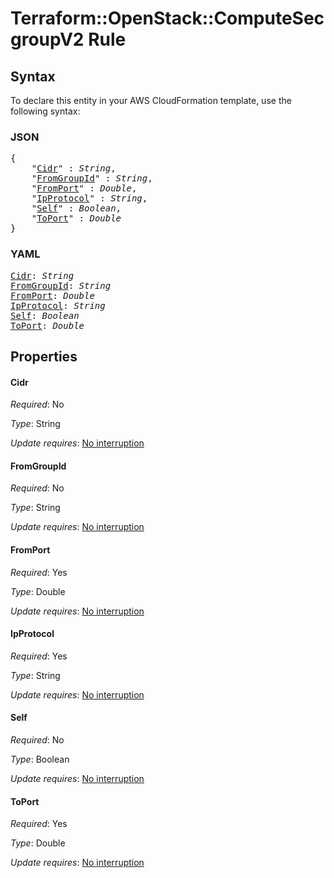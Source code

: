 # Terraform::OpenStack::ComputeSecgroupV2 Rule

## Syntax

To declare this entity in your AWS CloudFormation template, use the following syntax:

### JSON

<pre>
{
    "<a href="#cidr" title="Cidr">Cidr</a>" : <i>String</i>,
    "<a href="#fromgroupid" title="FromGroupId">FromGroupId</a>" : <i>String</i>,
    "<a href="#fromport" title="FromPort">FromPort</a>" : <i>Double</i>,
    "<a href="#ipprotocol" title="IpProtocol">IpProtocol</a>" : <i>String</i>,
    "<a href="#self" title="Self">Self</a>" : <i>Boolean</i>,
    "<a href="#toport" title="ToPort">ToPort</a>" : <i>Double</i>
}
</pre>

### YAML

<pre>
<a href="#cidr" title="Cidr">Cidr</a>: <i>String</i>
<a href="#fromgroupid" title="FromGroupId">FromGroupId</a>: <i>String</i>
<a href="#fromport" title="FromPort">FromPort</a>: <i>Double</i>
<a href="#ipprotocol" title="IpProtocol">IpProtocol</a>: <i>String</i>
<a href="#self" title="Self">Self</a>: <i>Boolean</i>
<a href="#toport" title="ToPort">ToPort</a>: <i>Double</i>
</pre>

## Properties

#### Cidr

_Required_: No

_Type_: String

_Update requires_: [No interruption](https://docs.aws.amazon.com/AWSCloudFormation/latest/UserGuide/using-cfn-updating-stacks-update-behaviors.html#update-no-interrupt)

#### FromGroupId

_Required_: No

_Type_: String

_Update requires_: [No interruption](https://docs.aws.amazon.com/AWSCloudFormation/latest/UserGuide/using-cfn-updating-stacks-update-behaviors.html#update-no-interrupt)

#### FromPort

_Required_: Yes

_Type_: Double

_Update requires_: [No interruption](https://docs.aws.amazon.com/AWSCloudFormation/latest/UserGuide/using-cfn-updating-stacks-update-behaviors.html#update-no-interrupt)

#### IpProtocol

_Required_: Yes

_Type_: String

_Update requires_: [No interruption](https://docs.aws.amazon.com/AWSCloudFormation/latest/UserGuide/using-cfn-updating-stacks-update-behaviors.html#update-no-interrupt)

#### Self

_Required_: No

_Type_: Boolean

_Update requires_: [No interruption](https://docs.aws.amazon.com/AWSCloudFormation/latest/UserGuide/using-cfn-updating-stacks-update-behaviors.html#update-no-interrupt)

#### ToPort

_Required_: Yes

_Type_: Double

_Update requires_: [No interruption](https://docs.aws.amazon.com/AWSCloudFormation/latest/UserGuide/using-cfn-updating-stacks-update-behaviors.html#update-no-interrupt)

